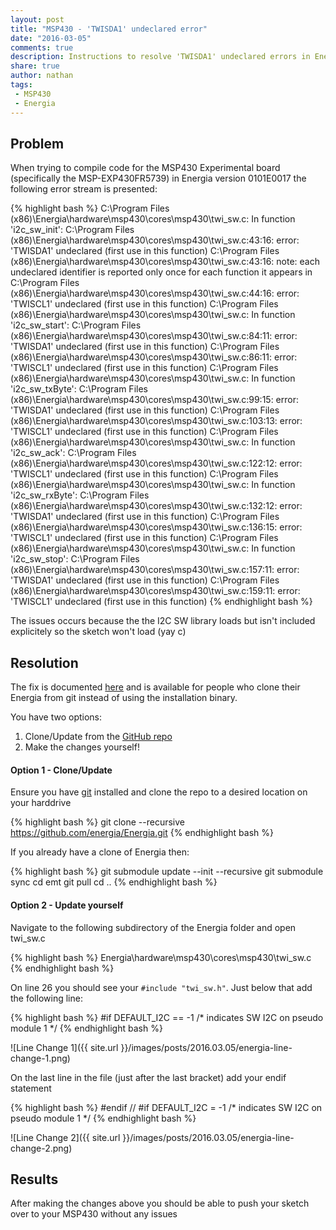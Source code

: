 ```yaml
---
layout: post
title: "MSP430 - 'TWISDA1' undeclared error"
date: "2016-03-05"
comments: true
description: Instructions to resolve 'TWISDA1' undeclared errors in Energia 17
share: true
author: nathan
tags:
 - MSP430
 - Energia
---
```


## Problem

When trying to compile code for the MSP430 Experimental board (specifically the MSP-EXP430FR5739) in Energia version 0101E0017 the following error stream is presented:

{% highlight bash %}
C:\Program Files (x86)\Energia\hardware\msp430\cores\msp430\twi_sw.c: In function 'i2c_sw_init':
C:\Program Files (x86)\Energia\hardware\msp430\cores\msp430\twi_sw.c:43:16: error: 'TWISDA1' undeclared (first use in this function)
C:\Program Files (x86)\Energia\hardware\msp430\cores\msp430\twi_sw.c:43:16: note: each undeclared identifier is reported only once for each function it appears in
C:\Program Files (x86)\Energia\hardware\msp430\cores\msp430\twi_sw.c:44:16: error: 'TWISCL1' undeclared (first use in this function)
C:\Program Files (x86)\Energia\hardware\msp430\cores\msp430\twi_sw.c: In function 'i2c_sw_start':
C:\Program Files (x86)\Energia\hardware\msp430\cores\msp430\twi_sw.c:84:11: error: 'TWISDA1' undeclared (first use in this function)
C:\Program Files (x86)\Energia\hardware\msp430\cores\msp430\twi_sw.c:86:11: error: 'TWISCL1' undeclared (first use in this function)
C:\Program Files (x86)\Energia\hardware\msp430\cores\msp430\twi_sw.c: In function 'i2c_sw_txByte':
C:\Program Files (x86)\Energia\hardware\msp430\cores\msp430\twi_sw.c:99:15: error: 'TWISDA1' undeclared (first use in this function)
C:\Program Files (x86)\Energia\hardware\msp430\cores\msp430\twi_sw.c:103:13: error: 'TWISCL1' undeclared (first use in this function)
C:\Program Files (x86)\Energia\hardware\msp430\cores\msp430\twi_sw.c: In function 'i2c_sw_ack':
C:\Program Files (x86)\Energia\hardware\msp430\cores\msp430\twi_sw.c:122:12: error: 'TWISCL1' undeclared (first use in this function)
C:\Program Files (x86)\Energia\hardware\msp430\cores\msp430\twi_sw.c: In function 'i2c_sw_rxByte':
C:\Program Files (x86)\Energia\hardware\msp430\cores\msp430\twi_sw.c:132:12: error: 'TWISDA1' undeclared (first use in this function)
C:\Program Files (x86)\Energia\hardware\msp430\cores\msp430\twi_sw.c:136:15: error: 'TWISCL1' undeclared (first use in this function)
C:\Program Files (x86)\Energia\hardware\msp430\cores\msp430\twi_sw.c: In function 'i2c_sw_stop':
C:\Program Files (x86)\Energia\hardware\msp430\cores\msp430\twi_sw.c:157:11: error: 'TWISDA1' undeclared (first use in this function)
C:\Program Files (x86)\Energia\hardware\msp430\cores\msp430\twi_sw.c:159:11: error: 'TWISCL1' undeclared (first use in this function)
{% endhighlight bash %}

The issues occurs because the the I2C SW library loads but isn't included explicitely so the sketch won't load (yay c)

## Resolution

The fix is documented [here](https://github.com/energia/Energia/commit/827e338d22f57e03f21ffb5a064c271498d983b6) and is available for people who clone their Energia from git instead of using the installation binary.

You have two options:

1. Clone/Update from the [GitHub repo](https://github.com/energia/Energia)
2. Make the changes yourself!

#### Option 1 - Clone/Update

Ensure you have [git](http://www.git-scm.com/) installed and clone the repo to a desired location on your harddrive

{% highlight bash %}
git clone --recursive https://github.com/energia/Energia.git
{% endhighlight bash %}

If you already have a clone of Energia then:

{% highlight bash %}
git submodule update --init --recursive
git submodule sync
cd emt
git pull
cd ..
{% endhighlight bash %}

#### Option 2 - Update yourself

Navigate to the following subdirectory of the Energia folder and open twi_sw.c

{% highlight bash %}
Energia\hardware\msp430\cores\msp430\twi_sw.c
{% endhighlight bash %}

On line 26 you should see your `#include "twi_sw.h"`. Just below that add the following line:

{% highlight bash %}
#if DEFAULT_I2C == -1 /* indicates SW I2C on pseudo module 1 */
{% endhighlight bash %}

![Line Change 1]({{ site.url }}/images/posts/2016.03.05/energia-line-change-1.png)

On the last line in the file (just after the last bracket) add your endif statement

{% highlight bash %}
#endif // #if DEFAULT_I2C = -1 /* indicates SW I2C on pseudo module 1 */
{% endhighlight bash %}

![Line Change 2]({{ site.url }}/images/posts/2016.03.05/energia-line-change-2.png)

## Results

After making the changes above you should be able to push your sketch over to your MSP430 without any issues
